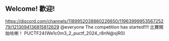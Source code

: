 ## Welcome! 歡迎!

https://discord.com/channels/1189952038860226650/1196399995356725279/1213094136815812629
@everyone The competition has started!!!!  比賽開始咗喇！ PUCTF24{We1c0m3_2_puctf_2024_r8nN@ojR0}